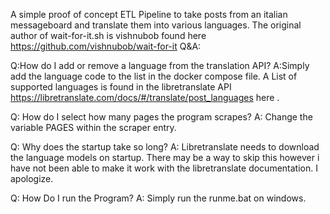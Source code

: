 A simple proof of concept ETL Pipeline to take posts from an italian messageboard and translate them into various languages. 
The original author of wait-for-it.sh is vishnubob found here https://github.com/vishnubob/wait-for-it
Q&A: 


Q:How do I add or remove a language from the translation API? 
A:Simply add the language code to the list in the docker compose file.  A List of supported languages is found in the libretranslate API https://libretranslate.com/docs/#/translate/post_languages here . 


Q: How do I select how many pages the program scrapes?
A: Change the variable PAGES within the scraper entry. 


Q: Why does the startup take so long? 
A: Libretranslate needs to download the language models on startup. There may be a way to skip this however i have not been able to make it work with the libretranslate documentation. I apologize. 


Q: How Do I run the Program? 
A: Simply run the runme.bat on windows. 
